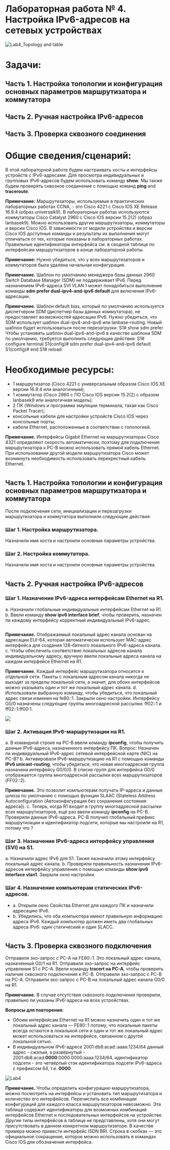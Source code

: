# Лабораторная работа № 4. Настройка IPv6-адресов на сетевых устройствах

![Lab4_Topology and table](https://github.com/IvShikov/OtusLab/blob/main/LAB4/Lab4_Topology%20and%20table.JPG)

# Задачи:
## Часть 1. Настройка топологии и конфигурация основных параметров маршрутизатора и коммутатора
## Часть 2. Ручная настройка IPv6-адресов
## Часть 3. Проверка сквозного соединения

# Общие сведения/сценарий:
В этой лабораторной работе будем настраивать хосты и интерфейсы устройств с IPv6-адресами. Для просмотра индивидуальных и групповых IPv6-адресов будем использовать команду **show**. Мы также будем проверять сквозное соединение с помощью команд **ping** and **traceroute**.

**Примечание:** Маршрутизаторы, используемые в практических лабораторных работах CCNA, - это Cisco 4221 с Cisco IOS XE Release 16.9.4 (образ universalk9). В лабораторных работах используются коммутаторы Cisco Catalyst 2960 с Cisco IOS версии 15.2(2) (образ lanbasek9). Можно использовать другие маршрутизаторы, коммутаторы и версии Cisco IOS. В зависимости от модели устройства и версии Cisco IOS доступные команды и результаты их выполнения могут отличаться от тех, которые показаны в лабораторных работах. Правильные идентификаторы интерфейса см. в сводной таблице по интерфейсам маршрутизаторов в конце лабораторной работы.

**Примечание:** Нужно убедиться, что у всех маршрутизаторов и коммутаторов была удалена начальная конфигурация. 

**Примечание.** Шаблон по умолчанию менеджера базы данных 2960 Switch Database Manager (SDM) не поддерживает IPv6. Перед назначением IPv6-адреса SVI VLAN 1 может понадобиться выполнение команды **sdm prefer dual-ipv4-and-ipv6 default** для включения IPv6-адресации.

**Примечание.** Шаблон default bias, который по умолчанию используется диспетчером SDM (диспетчер базы данных коммутатора), не предоставляет возможностей адресации IPv6. Нужно убедиться, что SDM использует шаблон dual-ipv4-and-ipv6 или lanbase-routing. Новый шаблон будет использоваться после перезагрузки.
S1# show sdm prefer
Чтобы установить шаблон dual-ipv4-and-ipv6 в качестве шаблона SDM по умолчанию, требуется выполнить следующие действия:
S1# configure terminal
S1(config)# sdm prefer dual-ipv4-and-ipv6 default
S1(config)# end
S1# reload

# Необходимые ресурсы:

 - 1 маршрутизатор (Cisco 4221 с универсальным образом Cisco IOS XE версии 16.9.4 или аналогичным);
 - 1 коммутатор (Cisco 2960 с ПО Cisco IOS версии 15.2(2) с образом lanbasek9 или аналогичная модель);
 - 2 ПК (Windows и программа эмуляции терминала, такая как Cisco Packet Tracer);
 - консольные кабели для настройки устройств Cisco IOS через консольные порты;
 - кабели Ethernet, расположенные в соответствии с топологией.

**Примечание.** Интерфейсы Gigabit Ethernet на маршрутизаторах Cisco 4321 определяют скорость автоматически, поэтому для подключения маршрутизатора к PC-B можно использовать прямой кабель Ethernet. При использовании другой модели маршрутизатора Cisco может возникнуть необходимость использовать перекрестный кабель Ethernet.
#
## Часть 1. Настройка топологии и конфигурация основных параметров маршрутизатора и коммутатора
После подключения сети, инициализации и перезагрузки маршрутизатора и коммутатора выполнили следующие действия:
### Шаг 1. Настройка маршрутизатора.
Назначили имя хоста и настроили основные параметры устройства.


### Шаг 2. Настройка коммутатора.
Назначили имя хоста и настроили основные параметры устройства.
#
## Часть 2. Ручная настройка IPv6-адресов
### Шаг 1. Назначение IPv6-адреса интерфейсам Ethernet на R1.
a. Назначили глобальные индивидуальные интерфейсам Ethernet на R1.
b. Ввели команду **show ipv6 interface brief**, чтобы проверить, назначен ли каждому интерфейсу корректный индивидуальный IPv6-адрес.

![]()

**Примечание.** Отображаемый локальный адрес канала основан на адресации EUI-64, которая автоматически использует MAC-адрес интерфейса для создания 128-битного локального IPv6-адреса канала.
c. Чтобы обеспечить соответствие локальных адресов канала индивидуальному адресу, вручную ввели локальные адреса канала на каждом интерфейсе Ethernet на R1.

**Примечание.** Каждый интерфейс маршрутизатора относится к отдельной сети. Пакеты с локальным адресом канала никогда не выходят за пределы локальной сети, а значит, для обоих интерфейсов можно указывать один и тот же локальный адрес канала.
d. Использовали выбранную команду, чтобы убедиться, что локальный адрес связи изменен на fe80::1.
Закрыли окно настройки.
Интерфейсу G0/0  назначены следующие группы многоадресной рассылки:
ff02::1 и ff02::1:ff00:1.

![](https://github.com/IvShikov/OtusLab/blob/main/LAB4/Lab4_IPV6_new_MulticastGroups%20.JPG)

### Шаг 2. Активация IPv6-маршрутизации на R1.
a. В командной строке на PC-B ввели команду **ipconfig**, чтобы получить данные IPv6-адреса, назначенного интерфейсу ПК.
Вопрос: Назначен ли индивидуальный IPv6-адрес сетевой интерфейсной карте (NIC) на PC-B?
b. Активировали IPv6-маршрутизацию на R1 с помощью команды **IPv6 unicast-routing**, чтобы убедиться, что новая многоадресная группа назначена интерфейсу G0/0/0. В списке групп для интерфейса G0/0 отображается группа многоадресной рассылки всех маршрутизаторов (FF02::2).

**Примечание.** Это позволит компьютерам получать IP-адреса и данные шлюза по умолчанию с помощью функции SLAAC (Stateless Address Autoconfiguration (Автоконфигурация без сохранения состояния адреса)).
c. Теперь, когда R1 входит в группу многоадресной рассылки всех маршрутизаторов, ещё раз ввели команду **ipconfig** на PC-B. Проверили данные IPv6-адреса.
PC-B получил глобальный префикс маршрутизации и идентификатор подсети, которые мы настроили на R1, потому что ?
### Шаг 3. Назначение IPv6-адреса интерфейсу управления (SVI) на S1.
a. Назначили адрес IPv6 для S1. Также назначили этому интерфейсу локальный адрес канала.
b. Проверили правильность назначения IPv6-адресов интерфейсу управления с помощью команды **show ipv6 interface vlan1**.
Закрыли окно настройки.
### Шаг 4. Назначение компьютерам статических IPv6-адресов.
 - a. Открыли окно Свойства Ethernet для каждого ПК и назначили адресацию IPv6.
 - b. Убедились, что оба компьютера имеют правильную информацию адреса IPv6. Каждый компьютер должен иметь два глобальных адреса IPv6: один статический и один SLACC.
#
## Часть 3. Проверка сквозного подключения
Отправили эхо-запрос с PC-A  на FE80::1. Это локальный адрес канала, назначенный G0/1 на R1.
Отправили эхо-запрос на интерфейс управления S1 с PC-A.
Ввели команду **tracert на PC-A**, чтобы проверить наличие сквозного подключения к PC-B.
Отправили эхо-запрос с PC-B на PC-A.
Отправили эхо-запрос с PC-B на локальный адрес канала G0/0 на R1.

**Примечание.** В случае отсутствия сквозного подключения проверили, правильно ли указаны IPv6-адреса на всех устройствах.

**Вопросы для повторения:**
- Обоим интерфейсам Ethernet на R1 можно назначить один и тот же локальный адрес канала — FE80::1 потому, что локальные пакеты всегда остаются в локальной сети и один и тот же локальный адрес может использоваться на интерфейсе, связанном с другой локальной сетью.
 - В индивидуальном IPv6-адресе  2001:db8:acad::aaaa:1234/64 данный адрес - сжатый, а развёрнутый - 2001:db8:acad:**0000**:0000:0000:aaaa:1234/64, идентификатор подсети - это четвёртый стэк идентификатора подсети IPv6-адреса с префиксом 64, т.е. **0000**.

![Lab4](https://github.com/IvShikov/OtusLab/blob/main/LAB4/Lab4_Comparative%20routers%20table.JPG)

**Примечание.** Чтобы определить конфигурацию маршрутизатора, можно посмотреть на интерфейсы и установить тип маршрутизатора и количество его интерфейсов. Перечислить все комбинации конфигураций для каждого класса маршрутизаторов невозможно. Эта таблица содержит идентификаторы для возможных комбинаций интерфейсов Ethernet и последовательных интерфейсов на устройстве.
Другие типы интерфейсов в таблице не представлены, хотя они могут присутствовать в данном конкретном маршрутизаторе. В качестве примера можно привести интерфейс ISDN BRI. Строка в скобках — это официальное сокращение, которое можно использовать в командах Cisco IOS для обозначения интерфейса.
